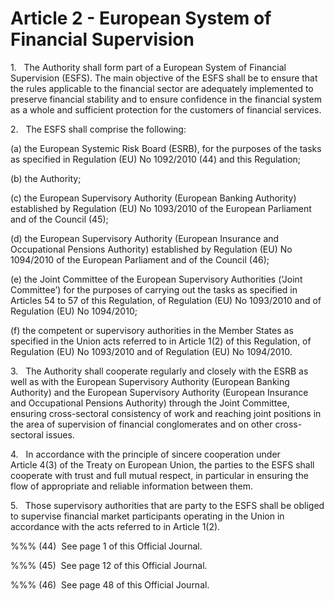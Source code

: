 # Article 2 - European System of Financial Supervision


1.   The Authority shall form part of a European System of Financial Supervision (ESFS). The main objective of the ESFS shall be to ensure that the rules applicable to the financial sector are adequately implemented to preserve financial stability and to ensure confidence in the financial system as a whole and sufficient protection for the customers of financial services.

2.   The ESFS shall comprise the following:

(a) the European Systemic Risk Board (ESRB), for the purposes of the tasks as specified in Regulation (EU) No 1092/2010 (44) and this Regulation;

(b) the Authority;

(c) the European Supervisory Authority (European Banking Authority) established by Regulation (EU) No 1093/2010 of the European Parliament and of the Council (45);

(d) the European Supervisory Authority (European Insurance and Occupational Pensions Authority) established by Regulation (EU) No 1094/2010 of the European Parliament and of the Council (46);

(e) the Joint Committee of the European Supervisory Authorities (‘Joint Committee’) for the purposes of carrying out the tasks as specified in Articles 54 to 57 of this Regulation, of Regulation (EU) No 1093/2010 and of Regulation (EU) No 1094/2010;

(f) the competent or supervisory authorities in the Member States as specified in the Union acts referred to in Article 1(2) of this Regulation, of Regulation (EU) No 1093/2010 and of Regulation (EU) No 1094/2010.

3.   The Authority shall cooperate regularly and closely with the ESRB as well as with the European Supervisory Authority (European Banking Authority) and the European Supervisory Authority (European Insurance and Occupational Pensions Authority) through the Joint Committee, ensuring cross-sectoral consistency of work and reaching joint positions in the area of supervision of financial conglomerates and on other cross-sectoral issues.

4.   In accordance with the principle of sincere cooperation under Article 4(3) of the Treaty on European Union, the parties to the ESFS shall cooperate with trust and full mutual respect, in particular in ensuring the flow of appropriate and reliable information between them.

5.   Those supervisory authorities that are party to the ESFS shall be obliged to supervise financial market participants operating in the Union in accordance with the acts referred to in Article 1(2).

%%% (44)  See page 1 of this Official Journal.

%%% (45)  See page 12 of this Official Journal.

%%% (46)  See page 48 of this Official Journal.
